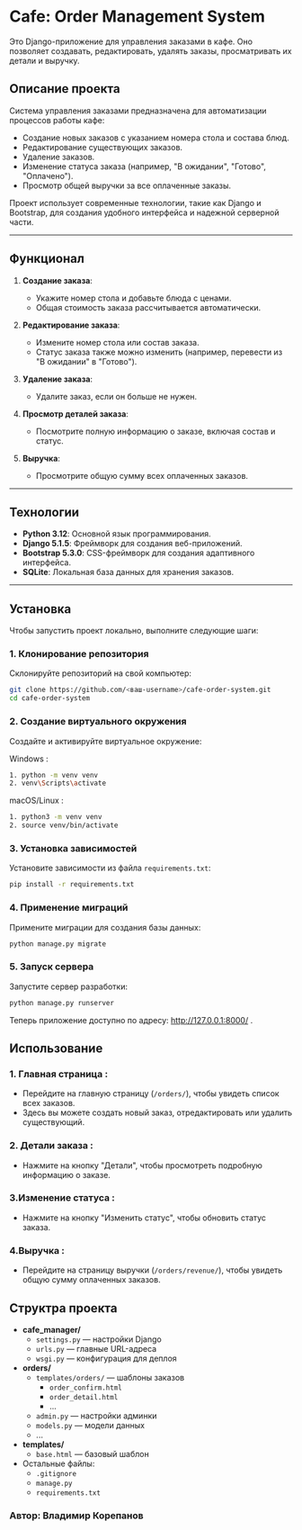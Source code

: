 # Cafe: Order Management System

Это Django-приложение для управления заказами в кафе. Оно позволяет создавать, редактировать, удалять заказы, просматривать их детали и выручку.

## Описание проекта

Система управления заказами предназначена для автоматизации процессов работы кафе:
- Создание новых заказов с указанием номера стола и состава блюд.
- Редактирование существующих заказов.
- Удаление заказов.
- Изменение статуса заказа (например, "В ожидании", "Готово", "Оплачено").
- Просмотр общей выручки за все оплаченные заказы.

Проект использует современные технологии, такие как Django и Bootstrap, для создания удобного интерфейса и надежной серверной части.

---

## Функционал

1. **Создание заказа**:
   - Укажите номер стола и добавьте блюда с ценами.
   - Общая стоимость заказа рассчитывается автоматически.

2. **Редактирование заказа**:
   - Измените номер стола или состав заказа.
   - Статус заказа также можно изменить (например, перевести из "В ожидании" в "Готово").

3. **Удаление заказа**:
   - Удалите заказ, если он больше не нужен.

4. **Просмотр деталей заказа**:
   - Посмотрите полную информацию о заказе, включая состав и статус.

5. **Выручка**:
   - Просмотрите общую сумму всех оплаченных заказов.

---

## Технологии

- **Python 3.12**: Основной язык программирования.
- **Django 5.1.5**: Фреймворк для создания веб-приложений.
- **Bootstrap 5.3.0**: CSS-фреймворк для создания адаптивного интерфейса.
- **SQLite**: Локальная база данных для хранения заказов.

---

## Установка

Чтобы запустить проект локально, выполните следующие шаги:

### 1. Клонирование репозитория
Склонируйте репозиторий на свой компьютер:

```bash
git clone https://github.com/<ваш-username>/cafe-order-system.git
cd cafe-order-system 
```

### 2. Создание виртуального окружения
Создайте и активируйте виртуальное окружение:

 Windows :
```bash
1. python -m venv venv
2. venv\Scripts\activate
```
 macOS/Linux :
```bash
1. python3 -m venv venv
2. source venv/bin/activate
```
### 3. Установка зависимостей
Установите зависимости из файла `requirements.txt`:

```bash
pip install -r requirements.txt
```
### 4. Применение миграций
Примените миграции для создания базы данных:

```bash
python manage.py migrate
```
### 5. Запуск сервера
Запустите сервер разработки:

```bash
python manage.py runserver
```
Теперь приложение доступно по адресу: http://127.0.0.1:8000/ .

## Использование
### 1. Главная страница :
- Перейдите на главную страницу (`/orders/`), чтобы увидеть список всех  заказов.
- Здесь вы можете создать новый заказ, отредактировать или удалить существующий.
### 2. Детали заказа :
- Нажмите на кнопку "Детали", чтобы просмотреть подробную информацию о заказе.
### 3.Изменение статуса :
- Нажмите на кнопку "Изменить статус", чтобы обновить статус заказа.
### 4.Выручка :
- Перейдите на страницу выручки (`/orders/revenue/`), чтобы увидеть общую сумму оплаченных заказов.

## Структра проекта
- **cafe_manager/**
  - `settings.py` — настройки Django
  - `urls.py` — главные URL-адреса
  - `wsgi.py` — конфигурация для деплоя
- **orders/**
  - `templates/orders/` — шаблоны заказов
    - `order_confirm.html`
    - `order_detail.html`
    - ...
  - `admin.py` — настройки админки
  - `models.py` — модели данных
  - ...
- **templates/**
  - `base.html` — базовый шаблон
- Остальные файлы:
  - `.gitignore`
  - `manage.py`
  - `requirements.txt`


### Автор: Владимир Корепанов
